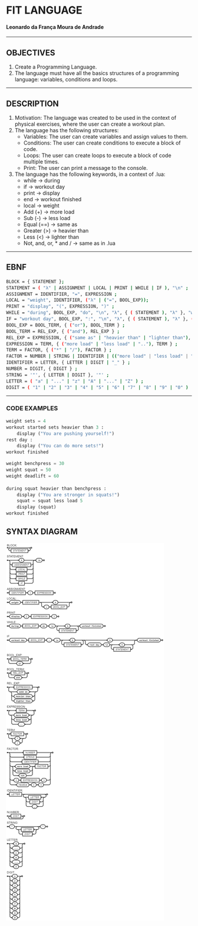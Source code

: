 # FIT LANGUAGE
#### Leonardo da França Moura de Andrade

---

## OBJECTIVES
1. Create a Programming Language.
2. The language must have all the basics structures of a programming language: variables, conditions and loops.

---
## DESCRIPTION
1. Motivation: The language was created to be used in the context of physical exercises, where the user can create a workout plan.
2. The language has the following structures:
    - Variables: The user can create variables and assign values to them.
    - Conditions: The user can create conditions to execute a block of code.
    - Loops: The user can create loops to execute a block of code multiple times.
    - Print: The user can print a message to the console.
3. The language has the following keywords, in a context of .lua:
    - while -> during
    - if -> workout day
    - print -> display
    - end -> workout finished
    - local -> weight
    - Add (+) -> more load
    - Sub (-) -> less load
    - Equal (==) -> same as
    - Greater (>) -> heavier than
    - Less (<) -> lighter than
    - Not, and, or, * and / -> same as in .lua

---

## EBNF
```bash
BLOCK = { STATEMENT };
STATEMENT = ( "λ" | ASSIGNMENT | LOCAL | PRINT | WHILE | IF ), "\n" ;
ASSIGNMENT = IDENTIFIER, "=", EXPRESSION ;
LOCAL = "weight", IDENTIFIER, ("λ" | ("=", BOOL_EXP));
PRINT = "display", "(", EXPRESSION, ")" ;
WHILE = "during", BOOL_EXP, "do", "\n", "λ", { ( STATEMENT ), "λ" }, "workout finished";
IF = "workout day", BOOL_EXP, ":", "\n", "λ", { ( STATEMENT ), "λ" }, ( "λ" | ( "rest day", "\n", "λ", { ( STATEMENT ), "λ" })), "workout finished" ;
BOOL_EXP = BOOL_TERM, { ("or"), BOOL_TERM } ;
BOOL_TERM = REL_EXP, { ("and"), REL_EXP } ;
REL_EXP = EXPRESSION, { ("same as" | "heavier than" | "lighter than"), EXPRESSION } ;
EXPRESSION = TERM, { ("more load" | "less load" | ".."), TERM } ;
TERM = FACTOR, { ("*" | "/"), FACTOR } ;
FACTOR = NUMBER | STRING | IDENTIFIER | (("more load" | "less load" | "not"), FACTOR ) | "(", EXPRESSION, ")" | "receive", "(", ")" ;
IDENTIFIER = LETTER, { LETTER | DIGIT | "_" } ;
NUMBER = DIGIT, { DIGIT } ;
STRING = '"', { LETTER | DIGIT }, '"' ;
LETTER = ( "a" | "..." | "z" | "A" | "..." | "Z" ) ;
DIGIT = ( "1" | "2" | "3" | "4" | "5" | "6" | "7" | "8" | "9" | "0" ) ;

```
---

### CODE EXAMPLES
```python
weight sets = 4
workout started sets heavier than 3 :
    display ("You are pushing yourself!")
rest day :
    display ("You can do more sets!")
workout finished
```


```python
weight benchpress = 30
weight squat = 50
weight deadlift = 60

during squat heavier than benchpress :
    display ("You are stronger in squats!")
    squat = squat less load 5
    display (squat)
workout finished
```



## SYNTAX DIAGRAM
![Diagrama Sintático](image.png)